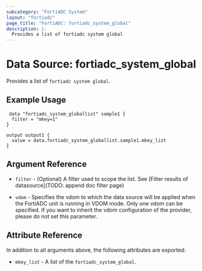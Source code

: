 ```yaml
---
subcategory: "FortiADC System"
layout: "fortiadc"
page_title: "FortiADC: fortiadc_system_global"
description: |-
  Provides a list of fortiadc system global
---
```


# Data Source: fortiadc_system_global
Provides a list of `fortiadc system global`.

## Example Usage

```hcl
 data "fortiadc_system_globallist" sample1 {
  filter = "mkey=1"
}

output output1 {
  value = data.fortiadc_system_globallist.sample1.mkey_list
}
```

## Argument Reference

* `filter` - (Optional) A filter used to scope the list. See [Filter results of datasource](TODO: append doc filter page)

* `vdom` - Specifies the vdom to which the data source will be applied when the FortiADC unit is running in VDOM mode. Only one vdom can be specified. If you want to inherit the vdom configuration of the provider, please do not set this parameter.

## Attribute Reference

In addition to all arguments above, the following attributes are exported:

* `mkey_list` -  A list of the `fortiadc_system_global`.
